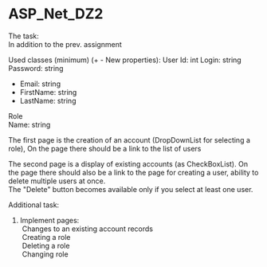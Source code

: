 # ASP_Net_DZ2

The task:<br/>
In addition to the prev. assignment

Used classes (minimum) (+ - New properties):
User
Id: int
Login: string
Password: string<br/>
+ Email: string<br/>
+ FirstName: string<br/>
+ LastName: string<br/>

Role<br/>
Name: string

The first page is the creation of an account (DropDownList for selecting a role),
On the page there should be a link to the list of users<br/>

The second page is a display of existing accounts (as CheckBoxList).
On the page there should also be a link to the page for creating a user,
ability to delete multiple users at once.<br/>
The "Delete" button becomes available only if you select at least one user.

Additional task:
1. Implement pages:<br/>
 Changes to an existing account records<br/>
 Creating a role<br/>
 Deleting a role<br/>
 Changing role<br/>
